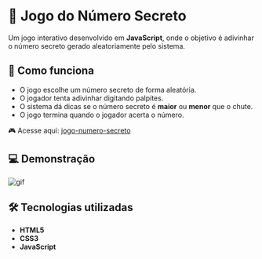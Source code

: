 # 🎲 Jogo do Número Secreto  

Um jogo interativo desenvolvido em **JavaScript**, onde o objetivo é adivinhar o número secreto gerado aleatoriamente pelo sistema.  

## 🚀 Como funciona  
- O jogo escolhe um número secreto de forma aleatória.  
- O jogador tenta adivinhar digitando palpites.  
- O sistema dá dicas se o número secreto é **maior** ou **menor** que o chute.  
- O jogo termina quando o jogador acerta o número.  


🎮 Acesse aqui: [jogo-numero-secreto ](https://jogo-numero-secreto-one-mocha.vercel.app/)

## 💻 Demonstração  
![gif](https://github.com/user-attachments/assets/ec9a0c77-377a-409f-a2c6-bc38b3d2700b)

## 🛠️ Tecnologias utilizadas  
- **HTML5**  
- **CSS3**  
- **JavaScript**  
